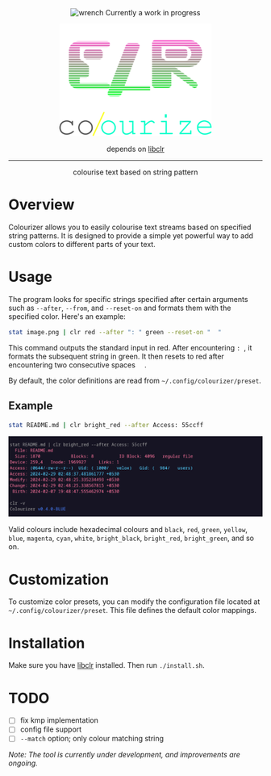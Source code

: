 <div align="center">
<img height="20" src="https://img.icons8.com/dusk/64/wrench.png" alt="wrench"/>
Currently a work in progress

<img width="60%" src="images/banner.png"></img>

depends on [libclr](https://www.github.com/velox0/libclr)

<hr>
<p>colourise text based on string pattern</p>
</div>

# Overview

Colourizer allows you to easily colourise text streams based on specified string patterns. It is designed to provide a simple yet powerful way to add custom colors to different parts of your text.

# Usage

The program looks for specific strings specified after certain arguments such as `--after`, `--from`, and `--reset-on` and formats them with the specified color. Here's an example:

```bash
stat image.png | clr red --after ": " green --reset-on "  "
```

This command outputs the standard input in red. After encountering `: `, it formats the subsequent string in green. It then resets to red after encountering two consecutive spaces `  `.

By default, the color definitions are read from `~/.config/colourizer/preset`.

## Example

```bash
stat README.md | clr bright_red --after Access: 55ccff
```

<img src="./images/example.png"></src>

Valid colours include hexadecimal colours and `black`, `red`, `green`, `yellow`, `blue`, `magenta`, `cyan`, `white`, `bright_black`, `bright_red`, `bright_green`, and so on.

# Customization

To customize color presets, you can modify the configuration file located at `~/.config/colourizer/preset`. This file defines the default color mappings.

# Installation

Make sure you have [libclr](https://www.github.com/velox0/libclr) installed. Then run `./install.sh`.

# TODO

- [ ] fix kmp implementation
- [ ] config file support
- [ ] `--match` option; only colour matching string

<em>Note: The tool is currently under development, and improvements are ongoing.</em>
